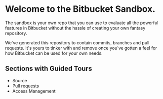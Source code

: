 # Welcome to the Bitbucket Sandbox.

The sandbox is your own repo that you can use to evaluate all the
powerful features in Bitbucket without the hassle of creating your own
fantasy repository.

We've generated this repository to contain commits, branches and pull requests.
It's yours to tinker with and remove once you've gotten a feel for how Bitbucket
can be used for your own needs.

## Sections with Guided Tours

* Source
* Pull requests
* Access Management
